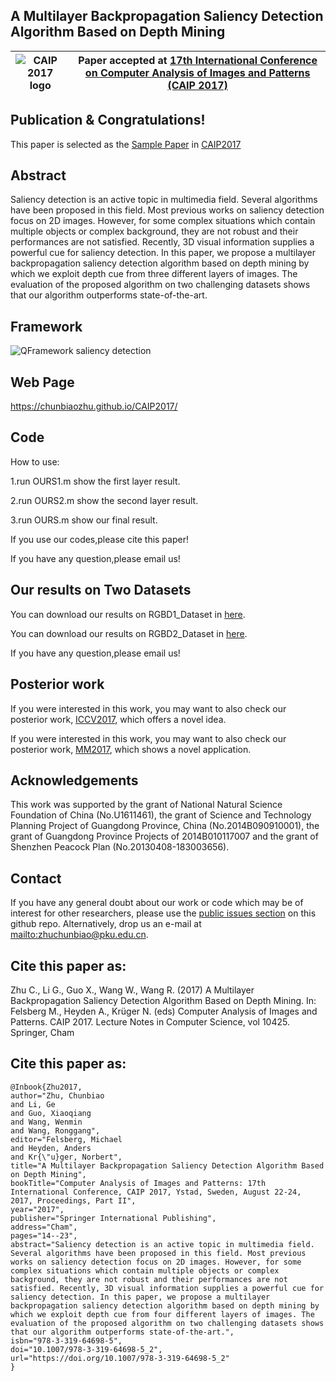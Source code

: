 ## A Multilayer Backpropagation Saliency Detection Algorithm Based on Depth Mining




|  ![CAIP 2017 logo][logo-caip] | Paper accepted at [ 17th International Conference on Computer Analysis of Images and Patterns (CAIP 2017)](https://www.cvl.isy.liu.se/CAIP2017.html)   |
|:-:|---|

[logo-caip]: https://github.com/ChunbiaoZhu/CAIP2017/blob/master/images/ystad.png "CAIP 2017 logo"


## Publication & Congratulations! 

This paper is selected as the [Sample Paper](http://www.springer.com/cda/content/document/cda_downloaddocument/9783319646978-c2.pdf?SGWID=0-0-45-1612625-p181071051) in [CAIP2017](https://www.springer.com/cn/book/9783319646978#otherversion=9783319646985)


## Abstract
	
Saliency detection is an active topic in multimedia field. Several algorithms have been proposed in this field. Most previous works on saliency detection focus on 2D images. However, for some complex situations which contain multiple objects or complex background, they are not robust and their performances are not satisfied. Recently, 3D visual information supplies a powerful cue for saliency detection. In this paper, we propose a multilayer backpropagation saliency detection algorithm based on depth mining by which we exploit depth cue from three different layers of images. The evaluation of the proposed algorithm on two challenging datasets shows that our algorithm outperforms state-of-the-art.

## Framework
![QFramework saliency detection](https://github.com/ChunbiaoZhu/CAIP2017/blob/master/images/frame.png)




## Web Page
https://chunbiaozhu.github.io/CAIP2017/

## Code 

How to use:

1.run OURS1.m show the first layer result.

2.run OURS2.m show the second layer result.

3.run OURS.m  show our final result.

If you use our codes,please cite this paper!

If you have any question,please email us!

## Our results on Two Datasets
You can download our results on RGBD1_Dataset in [here](https://github.com/ChunbiaoZhu/CAIP2017/blob/master/CAIPRGBD2.zip).

You can download our results on RGBD2_Dataset in [here](https://github.com/ChunbiaoZhu/CAIP2017/blob/master/CAIPRGBD1.zip).

If you have any question,please email us!

## Posterior work

If you were interested in this work, you may want to also check our posterior work, [ICCV2017](https://chunbiaozhu.github.io/ACVR2017/), which offers a novel idea.

If you were interested in this work, you may want to also check our posterior work, [MM2017](https://chunbiaozhu.github.io/MM2017/), which shows a novel application.

## Acknowledgements

This work was supported by the grant of National Natural Science Foundation of
China (No.U1611461), the grant of Science and Technology Planning Project of Guangdong
Province, China (No.2014B090910001), the grant of Guangdong Province Projects of
2014B010117007 and the grant of Shenzhen Peacock Plan (No.20130408-183003656).


## Contact

If you have any general doubt about our work or code which may be of interest for other researchers, please use the [public issues section](https://github.com/ChunbiaoZhu/CAIP2017/issues) on this github repo. Alternatively, drop us an e-mail at <mailto:zhuchunbiao@pku.edu.cn>.

## Cite this paper as:
Zhu C., Li G., Guo X., Wang W., Wang R. (2017) A Multilayer Backpropagation Saliency Detection Algorithm Based on Depth Mining. In: Felsberg M., Heyden A., Krüger N. (eds) Computer Analysis of Images and Patterns. CAIP 2017. Lecture Notes in Computer Science, vol 10425. Springer, Cham
## Cite this paper as:
	@Inbook{Zhu2017,
	author="Zhu, Chunbiao
	and Li, Ge
	and Guo, Xiaoqiang
	and Wang, Wenmin
	and Wang, Ronggang",
	editor="Felsberg, Michael
	and Heyden, Anders
	and Kr{\"u}ger, Norbert",
	title="A Multilayer Backpropagation Saliency Detection Algorithm Based on Depth Mining",
	bookTitle="Computer Analysis of Images and Patterns: 17th International Conference, CAIP 2017, Ystad, Sweden, August 22-24, 		2017, Proceedings, Part II",
	year="2017",
	publisher="Springer International Publishing",
	address="Cham",
	pages="14--23",
	abstract="Saliency detection is an active topic in multimedia field. Several algorithms have been proposed in this field. Most previous works on saliency detection focus on 2D images. However, for some complex situations which contain multiple objects or complex background, they are not robust and their performances are not satisfied. Recently, 3D visual information supplies a powerful cue for saliency detection. In this paper, we propose a multilayer backpropagation saliency detection algorithm based on depth mining by which we exploit depth cue from four different layers of images. The evaluation of the proposed algorithm on two challenging datasets shows that our algorithm outperforms state-of-the-art.",
	isbn="978-3-319-64698-5",
	doi="10.1007/978-3-319-64698-5_2",
	url="https://doi.org/10.1007/978-3-319-64698-5_2"
	}









